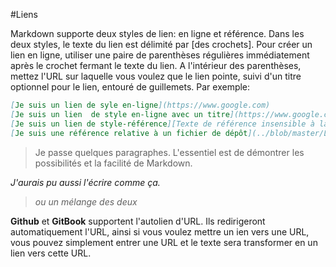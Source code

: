 #Liens

Markdown supporte deux styles de lien: en ligne et référence.
Dans les deux styles, le texte du lien est délimité par [des crochets].
Pour créer un lien en ligne, utiliser une paire de parenthèses régulières immédiatement après le crochet fermant le texte du lien. A l'intérieur des parenthèses, mettez l'URL sur laquelle vous voulez que le lien pointe, suivi d'un titre optionnel pour le lien, entouré de guillemets. Par exemple: 
```markdown
[Je suis un lien de syle en-ligne](https://www.google.com)
[Je suis un lien  de style en-ligne avec un titre](https://www.google.com "Google's Homepage")
[Je suis un lien de style-référence][Texte de référence insensible à la casse]
[Je suis une référence relative à un fichier de dépôt](../blob/master/LICENSE)
```

> Je passe quelques paragraphes. L'essentiel
> est de démontrer les possibilités et la 
>facilité de Markdown.

*J'aurais pu aussi l'écrire comme ça.*

>*ou un mélange des deux*


**Github** et **GitBook** supportent l'autolien d'URL. Ils redirigeront automatiquement l'URL, ainsi si vous voulez mettre un ien vers une URL, vous pouvez simplement entrer une URL et le texte sera transformer en un lien vers cette URL.